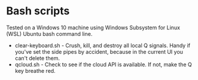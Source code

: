 # Bash scripts
Tested on a Windows 10 machine using Windows Subsystem for Linux (WSL) Ubuntu bash command line.

* clear-keyboard.sh - Crush, kill, and destroy all local Q signals.  Handy if you've set the side pipes by accident, because in the current UI you can't delete them.
* qcloud.sh - Check to see if the cloud API is available. If not, make the Q key breathe red.
